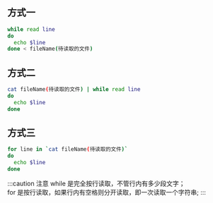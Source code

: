 ## 方式一

```bash
while read line
do
  echo $line
done < fileName(待读取的文件)
```

## 方式二

```bash
cat fileName(待读取的文件) | while read line
do
  echo $line
done
```

## 方式三

```bash
for line in `cat fileName(待读取的文件)`
do
  echo $line
done
```

:::caution 注意
while 是完全按行读取，不管行内有多少段文字；  
for 是按行读取，如果行内有空格则分开读取，即一次读取一个字符串;
:::

